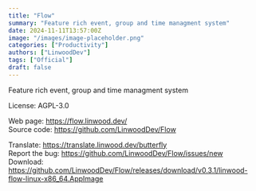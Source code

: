 ```yaml
---
title: "Flow"
summary: "Feature rich event, group and time managment system"
date: 2024-11-11T13:57:00Z
image: "/images/image-placeholder.png"
categories: ["Productivity"]
authors: ["LinwoodDev"]
tags: ["Official"]
draft: false
---
```


Feature rich event, group and time managment system

License: AGPL-3.0

Web page: <https://flow.linwood.dev/>  
Source code: <https://github.com/LinwoodDev/Flow>

Translate: <https://translate.linwood.dev/butterfly>  
Report the bug: <https://github.com/LinwoodDev/Flow/issues/new>  
Download: <https://github.com/LinwoodDev/Flow/releases/download/v0.3.1/linwood-flow-linux-x86_64.AppImage>
